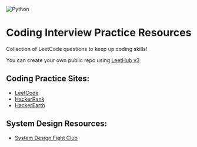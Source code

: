 ![Python](https://img.shields.io/badge/python-3.12-blue?logo=python)

# Coding Interview Practice Resources
Collection of LeetCode questions to keep up coding skills!

You can create your own public repo using [LeetHub v3](https://github.com/raphaelheinz/LeetHub-3.0)

## Coding Practice Sites:

- [LeetCode](https://leetcode.com/)
- [HackerRank](https://www.hackerrank.com/)
- [HackerEarth](https://www.hackerearth.com/)

## System Design Resources:

- [System Design Fight Club](https://www.youtube.com/@SDFC)
